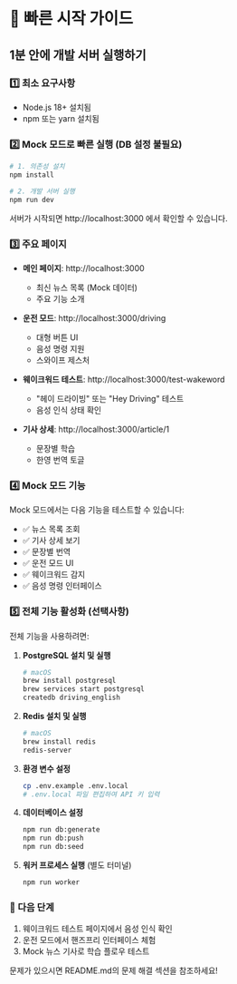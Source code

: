 # 🚀 빠른 시작 가이드

## 1분 안에 개발 서버 실행하기

### 1️⃣ 최소 요구사항
- Node.js 18+ 설치됨
- npm 또는 yarn 설치됨

### 2️⃣ Mock 모드로 빠른 실행 (DB 설정 불필요)

```bash
# 1. 의존성 설치
npm install

# 2. 개발 서버 실행
npm run dev
```

서버가 시작되면 http://localhost:3000 에서 확인할 수 있습니다.

### 3️⃣ 주요 페이지

- **메인 페이지**: http://localhost:3000
  - 최신 뉴스 목록 (Mock 데이터)
  - 주요 기능 소개
  
- **운전 모드**: http://localhost:3000/driving
  - 대형 버튼 UI
  - 음성 명령 지원
  - 스와이프 제스처
  
- **웨이크워드 테스트**: http://localhost:3000/test-wakeword
  - "헤이 드라이빙" 또는 "Hey Driving" 테스트
  - 음성 인식 상태 확인
  
- **기사 상세**: http://localhost:3000/article/1
  - 문장별 학습
  - 한영 번역 토글

### 4️⃣ Mock 모드 기능

Mock 모드에서는 다음 기능을 테스트할 수 있습니다:
- ✅ 뉴스 목록 조회
- ✅ 기사 상세 보기
- ✅ 문장별 번역
- ✅ 운전 모드 UI
- ✅ 웨이크워드 감지
- ✅ 음성 명령 인터페이스

### 5️⃣ 전체 기능 활성화 (선택사항)

전체 기능을 사용하려면:

1. **PostgreSQL 설치 및 실행**
   ```bash
   # macOS
   brew install postgresql
   brew services start postgresql
   createdb driving_english
   ```

2. **Redis 설치 및 실행**
   ```bash
   # macOS
   brew install redis
   redis-server
   ```

3. **환경 변수 설정**
   ```bash
   cp .env.example .env.local
   # .env.local 파일 편집하여 API 키 입력
   ```

4. **데이터베이스 설정**
   ```bash
   npm run db:generate
   npm run db:push
   npm run db:seed
   ```

5. **워커 프로세스 실행** (별도 터미널)
   ```bash
   npm run worker
   ```

### 🎯 다음 단계

1. 웨이크워드 테스트 페이지에서 음성 인식 확인
2. 운전 모드에서 핸즈프리 인터페이스 체험
3. Mock 뉴스 기사로 학습 플로우 테스트

문제가 있으시면 README.md의 문제 해결 섹션을 참조하세요!